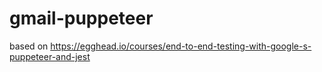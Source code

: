 # gmail-puppeteer
based on https://egghead.io/courses/end-to-end-testing-with-google-s-puppeteer-and-jest
